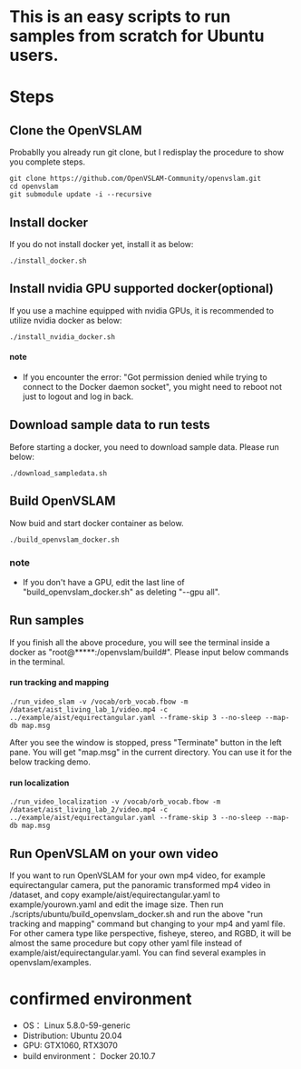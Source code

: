 # This is an easy scripts to run samples from scratch for Ubuntu users.


# Steps

## Clone the OpenVSLAM

Probablly you already run git clone, but I redisplay the procedure to show you complete steps.

```shell
git clone https://github.com/OpenVSLAM-Community/openvslam.git
cd openvslam
git submodule update -i --recursive
```

## Install docker

If you do not install docker yet, install it as below:

```shell
./install_docker.sh
```

## Install nvidia GPU supported docker(optional)

If you use a machine equipped with nvidia GPUs, it is recommended to utilize nvidia docker as below:

```shell
./install_nvidia_docker.sh
```

#### note
- If you encounter the error: "Got permission denied while trying to connect to the Docker daemon socket", you might need to reboot not just to logout and log in back.

## Download sample data to run tests

Before starting a docker, you need to download sample data.
Please run below:

```shell
./download_sampledata.sh
```

## Build OpenVSLAM

Now buid and start docker container as below.

```shell
./build_openvslam_docker.sh
```

### note
- If you don't have a GPU, edit the last line of "build_openvslam_docker.sh" as deleting "--gpu all".

## Run samples

If you finish all the above procedure, you will see the terminal inside a docker as "root@*****:/openvslam/build#". Please input below commands in the terminal.

#### run tracking and mapping

```shell
./run_video_slam -v /vocab/orb_vocab.fbow -m /dataset/aist_living_lab_1/video.mp4 -c ../example/aist/equirectangular.yaml --frame-skip 3 --no-sleep --map-db map.msg
```
After you see the window is stopped, press "Terminate" button in the left pane.
You will get "map.msg" in the current directory.
You can use it for the below tracking demo.

#### run localization

```shell
./run_video_localization -v /vocab/orb_vocab.fbow -m /dataset/aist_living_lab_2/video.mp4 -c ../example/aist/equirectangular.yaml --frame-skip 3 --no-sleep --map-db map.msg
```

## Run OpenVSLAM on your own video

If you want to run OpenVSLAM for your own mp4 video, for example equirectangular camera, put the panoramic transformed mp4 video in /dataset, and copy example/aist/equirectangular.yaml to example/yourown.yaml and edit the image size.
Then run ./scripts/ubuntu/build_openvslam_docker.sh and run the above "run tracking and mapping" command but changing to your mp4 and yaml file.
For other camera type like perspective, fisheye, stereo, and RGBD, it will be almost the same procedure but copy other yaml file instead of example/aist/equirectangular.yaml. You can find several examples in openvslam/examples.


# confirmed environment
- OS： Linux 5.8.0-59-generic
- Distribution: Ubuntu 20.04
- GPU: GTX1060, RTX3070
- build environment： Docker 20.10.7
